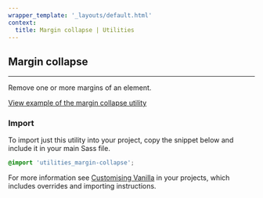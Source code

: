 ```yaml
---
wrapper_template: '_layouts/default.html'
context:
  title: Margin collapse | Utilities
---
```


## Margin collapse

<hr>

Remove one or more margins of an element.

<a href="/docs/examples/utilities/margin-collapse/" class="js-example">
View example of the margin collapse utility
</a>

### Import

To import just this utility into your project, copy the snippet below and include it in your main Sass file.

```scss
@import 'utilities_margin-collapse';
```

For more information see [Customising Vanilla](/docs/customising-vanilla/) in your projects, which includes overrides and importing instructions.
